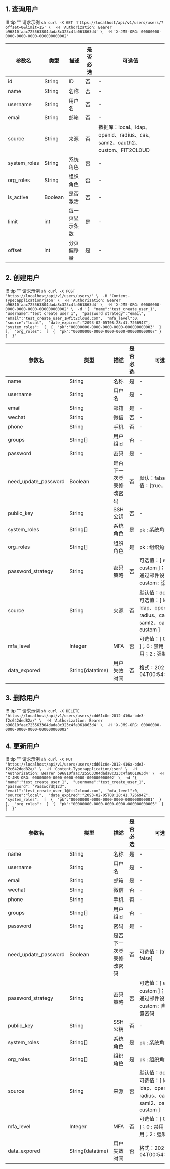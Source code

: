 ## 1. 查询用户
!!! tip ""
    请求示例
    ``` sh
    curl -X GET 'https://localhost/api/v1/users/users/?offset=0&limit=15' \ 
        -H 'Authorization: Bearer b96810faac725563304dada8c323c4fa061863d4' \ 
        -H 'X-JMS-ORG: 00000000-0000-0000-0000-000000000002' 
    ```
     
| 参数名       | 类型    | 描述                                                                 | 是否必选 | 可选值                                                                 |
|--------------|---------|----------------------------------------------------------------------|----------|------------------------------------------------------------------------|
| id           | String  | ID                                                                   | 否       | -                                                                      |
| name         | String  | 名称                                                                 | 否       | -                                                                      |
| username     | String  | 用户名                                                               | 否       | -                                                                      |
| email        | String  | 邮箱                                                                 | 否       | -                                                                      |
| source       | String  | 来源                                                                 | 否       | 数据库：local、ldap、openid、radius、cas、saml2、oauth2、custom、FIT2CLOUD |
| system_roles | String  | 系统角色                                                             | 否       | -                                                                      |
| org_roles    | String  | 组织角色                                                             | 否       | -                                                                      |
| is_active    | Boolean | 是否激活                                                             | 否       | -                                                                      |
| limit        | int     | 每一页显示条数                                                       | 是       | -                                                                      |
| offset       | int     | 分页偏移量                                                           | 是       | -                                                                      |


## 2. 创建用户
!!! tip ""
    请求示例
    ``` sh
    curl -X POST 'https://localhost/api/v1/users/users/' \ 
        -H 'Content-Type:application/json' \ 
        -H 'Authorization: Bearer b96810faac725563304dada8c323c4fa061863d4' \ 
        -H 'X-JMS-ORG: 00000000-0000-0000-0000-000000000002' \ 
        -d '{ 
                "name":"test_create_user_1", 
                "username":"test_create_user_1", 
                "password_strategy":"email", 
                "email":"test_create_user_1@fit2cloud.com", 
                "mfa_level":0, 
                "source":"local", 
                "date_expired":"2093-02-05T08:28:41.726694Z", 
                "system_roles": 
                [ 
                    { 
                        "pk":"00000000-0000-0000-0000-000000000003" 
                    } 
                ], 
                "org_roles": 
                [ 
                    { 
                        "pk":"00000000-0000-0000-0000-000000000007"
                        } 
                ] 
            }'
    ```

    
| 参数名                 | 类型           | 描述                                   | 是否必选 | 可选值                                                         |
|------------------------|----------------|----------------------------------------|----------|----------------------------------------------------------------|
| name                   | String         | 名称                                   | 是       | -                                                              |
| username               | String         | 用户名                                 | 是       | -                                                              |
| email                  | String         | 邮箱                                   | 是       | -                                                              |
| wechat                 | String         | 微信                                   | 否       | -                                                              |
| phone                  | String         | 手机                                   | 否       | -                                                              |
| groups                 | String[]       | 用户组id                               | 否       | -                                                              |
| password               | String         | 密码                                   | 是       | -                                                              |
| need_update_password   | Boolean        | 是否下一次登录修改密码                 | 否       | 默认：false；可选值：[true，false]                             |
| public_key             | String         | SSH 公钥                               | 否       | -                                                              |
| system_roles           | String[]       | 系统角色                               | 是       | pk : 系统角色id                                                |
| org_roles              | String[]       | 组织角色                               | 是       | pk : 组织角色id                                                 |
| password_strategy      | String         | 密码策略                               | 否       | 可选值：[ email, custom ]；email : 通过邮件设置密码；custom : 设置密码 |
| source                 | String         | 来源                                   | 否       | 默认值：default；可选值：[ local、ldap、openid、radius、cas、saml2、oauth2、custom ] |
| mfa_level              | Integer        | MFA                                    | 否       | 可选值：[ 0, 1, 2 ]；0 : 禁用；1 : 启用；2 : 强制启用           |
| data_expored           | String(datatime) | 用户失效时间                           | 否       | 格式：2023-02-04T00:54:39.000Z                                 |


## 3. 删除用户
!!! tip ""
    请求示例
    ``` sh
    curl -X DELETE 'https://localhost/api/v1/users/users/cdd61c0e-2012-416a-bde3-f2c642ded82a/' \ 
        -H 'Authorization: Bearer b96810faac725563304dada8c323c4fa061863d4' \ 
        -H 'X-JMS-ORG: 00000000-0000-0000-0000-000000000002'
    ```

## 4. 更新用户
!!! tip ""
    请求示例
    ``` sh
    curl -X PUT 'https://localhost/api/v1/users/users/cdd61c0e-2012-416a-bde3-f2c642ded82a/' \ 
        -H 'Content-Type:application/json' \ 
        -H 'Authorization: Bearer b96810faac725563304dada8c323c4fa061863d4' \ 
        -H 'X-JMS-ORG: 00000000-0000-0000-0000-000000000002' \ 
        -d '{ 
                "name":"test_create_user_1", 
                "username":"test_create_user_1", 
                "password": "Password@123", 
                "email":"test_create_user_1@fit2cloud.com", 
                "mfa_level":0, 
                "source":"local", 
                "date_expired":"2093-02-05T08:28:41.726694Z", 
                "system_roles": 
                [ 
                    { 
                        "pk":"00000000-0000-0000-0000-000000000001" 
                    } 
                ], 
                "org_roles": 
                [ 
                    { 
                        "pk":"00000000-0000-0000-0000-000000000005" 
                    } 
                ] 
            }' 
    ```

| 参数名                 | 类型           | 描述                                   | 是否必选 | 可选值                                                         |
|------------------------|----------------|----------------------------------------|----------|----------------------------------------------------------------|
| name                   | String         | 名称                                   | 是       | -                                                              |
| username               | String         | 用户名                                 | 是       | -                                                              |
| email                  | String         | 邮箱                                   | 是       | -                                                              |
| wechat                 | String         | 微信                                   | 否       | -                                                              |
| phone                  | String         | 手机                                   | 否       | -                                                              |
| groups                 | String[]       | 用户组id                               | 否       | -                                                              |
| password               | String         | 密码                                   | 是       | -                                                              |
| need_update_password   | Boolean        | 是否下一次登录修改密码                 | 否       | 可选值：[true，false]                                          |
| password_strategy      | String         | 密码策略                               | 否       | 可选值：[ email, custom ]；email : 通过邮件设置密码；custom : 自定义设置密码 |
| public_key             | String         | SSH 公钥                               | 否       | -                                                              |
| system_roles           | String[]       | 系统角色                               | 是       | pk : 系统角色id                                                |
| org_roles              | String[]       | 组织角色                               | 是       | pk : 组织角色id                                                 |
| source                 | String         | 来源                                   | 否       | 默认值：default；可选值：[ local、ldap、openid、radius、cas、saml2、oauth2、custom ] |
| mfa_level              | Integer        | MFA                                    | 否       | 可选值：[ 0, 1, 2 ]；0 : 禁用；1 : 启用；2 : 强制启用           |
| data_expored           | String(datatime) | 用户失效时间                           | 否       | 格式：2023-02-04T00:54:39.000Z                                 |